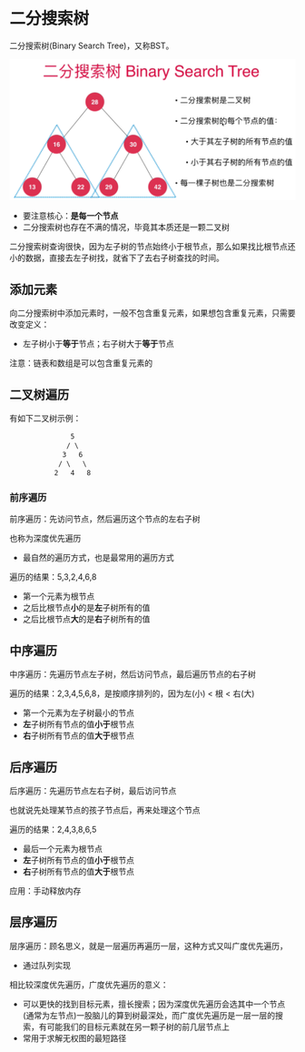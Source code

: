 <!--
 * @Author: duanhaobin
 * @Date: 2021-03-25 14:45:03
-->
# 二分搜索树

二分搜索树(Binary Search Tree)，又称BST。

![二分搜索树图示](../../img/二分搜索树图示.png)

- 要注意核心：**是每一个节点**
- 二分搜索树也存在不满的情况，毕竟其本质还是一颗二叉树

二分搜索树查询很快，因为左子树的节点始终小于根节点，那么如果找比根节点还小的数据，直接去左子树找，就省下了去右子树查找的时间。

## 添加元素

向二分搜索树中添加元素时，一般不包含重复元素，如果想包含重复元素，只需要改变定义：
- 左子树小于**等于**节点；右子树大于**等于**节点
  
注意：链表和数组是可以包含重复元素的
## 二叉树遍历

有如下二叉树示例：
```
               5
              / \     
             3   6
            / \   \
           2   4   8
```

### 前序遍历
前序遍历：先访问节点，然后遍历这个节点的左右子树

也称为深度优先遍历

- 最自然的遍历方式，也是最常用的遍历方式
  
遍历的结果：5,3,2,4,6,8
- 第一个元素为根节点
- 之后比根节点**小**的是**左**子树所有的值
- 之后比根节点**大**的是**右**子树所有的值
## 中序遍历
中序遍历：先遍历节点左子树，然后访问节点，最后遍历节点的右子树

遍历的结果：2,3,4,5,6,8，是按顺序排列的，因为左(小) < 根 < 右(大)
- 第一个元素为左子树最小的节点
- **左**子树所有节点的值**小于**根节点 
- **右**子树所有节点的值**大于**根节点 
## 后序遍历
后序遍历：先遍历节点左右子树，最后访问节点

也就说先处理某节点的孩子节点后，再来处理这个节点

遍历的结果：2,4,3,8,6,5
- 最后一个元素为根节点
- **左**子树所有节点的值**小于**根节点 
- **右**子树所有节点的值**大于**根节点 

应用：手动释放内存

## 层序遍历
层序遍历：顾名思义，就是一层遍历再遍历一层，这种方式又叫广度优先遍历，

- 通过队列实现

相比较深度优先遍历，广度优先遍历的意义：

- 可以更快的找到目标元素，擅长搜索；因为深度优先遍历会选其中一个节点(通常为左节点)一股脑儿的算到树最深处，而广度优先遍历是一层一层的搜索，有可能我们的目标元素就在另一颗子树的前几层节点上
- 常用于求解无权图的最短路径